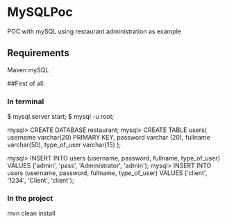 # MySQLPoc
POC with mySQL using restaurant administration as example

## Requirements
Maven
mySQL

##First of all:

### In terminal 
$ mysql.server start;
$ mysql -u root;

mysql> CREATE DATABASE restaurant;
mysql> CREATE TABLE users(
           username varchar(20) PRIMARY KEY,
           password varchar (20),
           fullname varchar(50),
           type_of_user varchar(15)
       );

mysql> INSERT INTO users (username, password, fullname, type_of_user) VALUES ('admin', 'pass', 'Administrator', 'admin');
mysql> INSERT INTO users (username, password, fullname, type_of_user) VALUES ('client', '1234', 'Client', 'client');

### In the project
mvn clean install